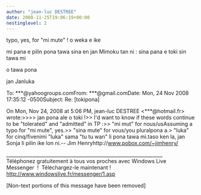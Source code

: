 ```yaml
---
author: "jean-luc DESTREE"
date: 2008-11-25T19:06:19+00:00
nestinglevel: 2
---
```

typo, yes, for "mi mute" ! o weka e ike  
  
mi pana e pilin pona tawa sina en jan Mimoku tan ni : sina pana e toki sin tawa mi  
  
o tawa pona  
  
jan Janluka  
  
  
  
  
  
To: \*\*\*@yahoogroups.comFrom: \*\*\*@gmail.comDate: Mon, 24 Nov 2008 17:35:12 -0500Subject: Re: \[tokipona\]  
  
  
  
On Mon, Nov 24, 2008 at 5:06 PM, jean-luc DESTREE <\*\*\*@hotmail.fr> wrote:>>>> jan pona ale o toki !>> I'd want to know if these words continue to be "tolerated" and "admitted" in TP :>> "mi mut" for nous/usAssuming a typo for "mi mute", yes.>> "sina mute" for vous/you pluralpona a.> "luka" for cinq/fivenimi "luka" sama "tu tu wan" li pona tawa mi.taso ken la, jan Sonja li pilin ike lon ni.-- Jim Henryhttp://www.pobox.com/~jimhenry/  
  
  
  
  
  
\_\_\_\_\_\_\_\_\_\_\_\_\_\_\_\_\_\_\_\_\_\_\_\_\_\_\_\_\_\_\_\_\_\_\_\_\_\_\_\_\_\_\_\_\_\_\_\_\_\_\_\_\_\_\_\_\_\_\_\_\_\_\_\_\_  
Téléphonez gratuitement à tous vos proches avec Windows Live Messenger  !  Téléchargez-le maintenant !  
http://www.windowslive.fr/messenger/1.asp  
  
\[Non-text portions of this message have been removed\]